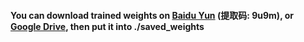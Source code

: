 #### You can download trained weights on [Baidu Yun](https://pan.baidu.com/s/1jsQn0Fb5qpzzFZphrFZW5Q) (提取码: 9u9m), or [Google Drive](https://drive.google.com/drive/folders/1rzq8sJ4pYFVbW2qB7vXVCot0cuSYcoZQ?usp=sharing), then put it into ./saved_weights
